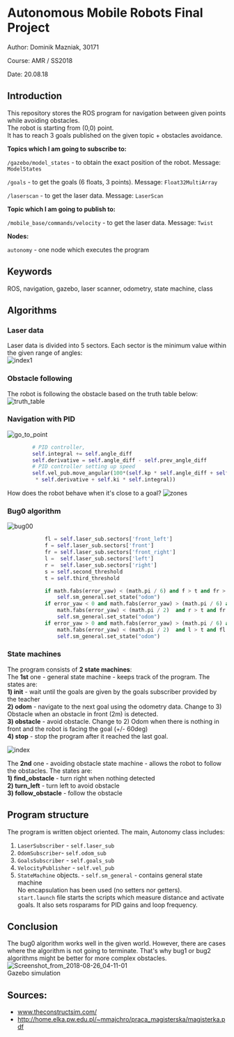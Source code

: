 # Autonomous Mobile Robots Final Project
Author: Dominik Mazniak, 30171

Course: AMR / SS2018

Date: 20.08.18

## Introduction
This repository stores the ROS program for navigation between given points while avoiding obstacles.<br/>
The robot is starting from (0,0) point. <br/>
It has to reach 3 goals published on the given topic + obstacles avoidance.

**Topics which I am going to subscribe to:**

`/gazebo/model_states` - to obtain the exact position of the robot. Message: `ModelStates`

`/goals` - to  get the goals (6 floats, 3 points). Message: `Float32MultiArray`

`/laserscan` - to get the laser data. Message: `LaserScan` <br/>

**Topic which I am going to publish to:**

`/mobile_base/commands/velocity` - to get the laser data. Message: `Twist` <br/>

**Nodes:** <br/>

`autonomy` - one node which executes the program

## Keywords
ROS, navigation, gazebo, laser scanner, odometry, state machine, class

## Algorithms

### Laser data
Laser data is divided into 5 sectors. Each sector is the minimum value within the given range of angles: <br/>
![index1](resources/sectors.png)

### Obstacle following <br/>
The robot is following the obstacle based on the truth table below: <br/>
![truth_table](resources/truth_table.png)

### Navigation with PID<br/>
![go_to_point](resources/go_to_point.png)
```python
        # PID controller,
        self.integral += self.angle_diff
        self.derivative = self.angle_diff - self.prev_angle_diff
        # PID controller setting up speed
        self.vel_pub.move_angular(100*(self.kp * self.angle_diff + self.ki \
         * self.derivative + self.ki * self.integral))
```
How does the robot behave when it's close to a goal?
![zones](resources/zones.png)

### Bug0 algorithm <br/>
![bug00](resources/bug00.png) <br/>
```python  
            fl = self.laser_sub.sectors['front_left']
            f = self.laser_sub.sectors['front']
            fr = self.laser_sub.sectors['front_right']
            l =  self.laser_sub.sectors['left']
            r =  self.laser_sub.sectors['right']
            s = self.second_threshold
            t = self.third_threshold

            if math.fabs(error_yaw) < (math.pi / 6) and f > t and fr > s and fl > s:
                self.sm_general.set_state("odom")
            if error_yaw < 0 and math.fabs(error_yaw) > (math.pi / 6) and \
                math.fabs(error_yaw) < (math.pi / 2)  and r > t and fr > s:
                self.sm_general.set_state("odom")
            if error_yaw > 0 and math.fabs(error_yaw) > (math.pi / 6) and \
                math.fabs(error_yaw) < (math.pi / 2)  and l > t and fl > s:
                self.sm_general.set_state("odom")
```
### State machines
The program consists of **2 state machines**: <br/>
The **1st** one - general state machine - keeps track of the program. The states are: <br/>
**1) init** - wait until the goals are given by the goals subscriber provided by the teacher <br/>
**2) odom** - navigate to the next goal using the odometry data. Change to 3) Obstacle when an obstacle in front (2m) is detected. <br/>
**3) obstacle** - avoid obstacle. Change to 2) Odom when there is nothing in front and the robot is facing the goal (+/- 60deg) <br/>
**4) stop** - stop the program after it reached the last goal.

![index](resources/statemachine.png)

The **2nd** one - avoiding obstacle state machine - allows the robot to follow the obstacles. The states are: <br/>
**1) find_obstacle** - turn right when nothing detected <br/>
**2) turn_left** - turn left to avoid obstacle <br/>
**3) follow_obstacle** - follow the obstacle <br/>


## Program structure
The program is written object oriented. The main, Autonomy class includes:
1) `LaserSubscriber` - `self.laser_sub` <br/>
2) `OdomSubscriber`- `self.odom_sub` <br/>
3) `GoalsSubscriber`  - `self.goals_sub` <br/>
4) `VelocityPublisher` - `self.vel_pub` <br/>
5) `StateMachine` objects. - `self.sm_general` - contains general state machine<br/>
No encapsulation has been used (no setters nor getters). <br/>
`start.launch` file starts the scripts which measure distance and activate goals.
 It also sets rosparams for PID gains and loop frequency.

## Conclusion
The bug0 algorithm works well in the given world. However, there are cases where the algorithm is not going to terminate. That's why bug1 or bug2 algorithms might be better for more complex obstacles.
![Screenshot_from_2018-08-26_04-11-01](resources/screensho.g) <br/>
Gazebo simulation <br/>
## Sources:
*  www.theconstructsim.com/
*  http://home.elka.pw.edu.pl/~mmajchro/praca_magisterska/magisterka.pdf
